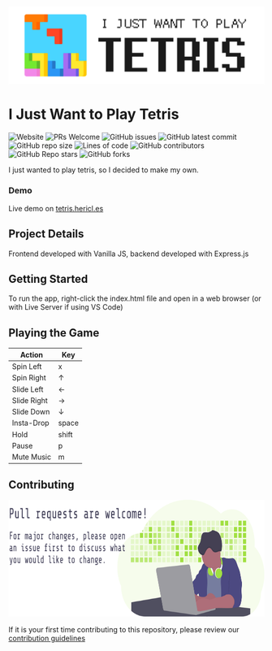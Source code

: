 ![tetris](assets/header.png)

# I Just Want to Play Tetris

![Website](https://img.shields.io/website?url=https%3A%2F%2Ftetris.hericl.es)
![PRs Welcome](https://img.shields.io/badge/PRs-welcome-brightgreen.svg?style=flat)
![GitHub issues](https://img.shields.io/github/issues/monuelo/i-just-want-to-play-tetris)
![GitHub latest commit](https://badgen.net/github/last-commit/monuelo/i-just-want-to-play-tetris)
![GitHub repo size](https://img.shields.io/github/repo-size/monuelo/i-just-want-to-play-tetris?style=flat)
![Lines of code](https://img.shields.io/tokei/lines/github/monuelo/i-just-want-to-play-tetris?style=flat)
![GitHub contributors](https://img.shields.io/github/contributors/monuelo/i-just-want-to-play-tetris)
![GitHub Repo stars](https://img.shields.io/github/stars/monuelo/i-just-want-to-play-tetris?style=social)
![GitHub forks](https://img.shields.io/github/forks/monuelo/i-just-want-to-play-tetris?style=social)

I just wanted to play tetris, so I decided to make my own.

### Demo

Live demo on [tetris.hericl.es](https://tetris.hericl.es)

## Project Details

Frontend developed with Vanilla JS, backend developed with Express.js

## Getting Started

To run the app, right-click the index.html file and open in a web browser (or with Live Server if using VS Code)

## Playing the Game

| Action      | Key    |
| ----------- | ------ |
| Spin Left   | x      |
| Spin Right  | &uarr; |
| Slide Left  | &larr; |
| Slide Right | &rarr; |
| Slide Down  | &darr; |
| Insta-Drop  | space  |
| Hold        | shift  |
| Pause       | p      |
| Mute Music  | m      |

## Contributing

<img src="./assets/contribute.svg" height="230px" alt="Contribute"/>

If it is your first time contributing to this repository, please review our [contribution guidelines](https://github.com/monuelo/i-just-want-to-play-tetris/blob/master/CONTRIBUTING.md)
